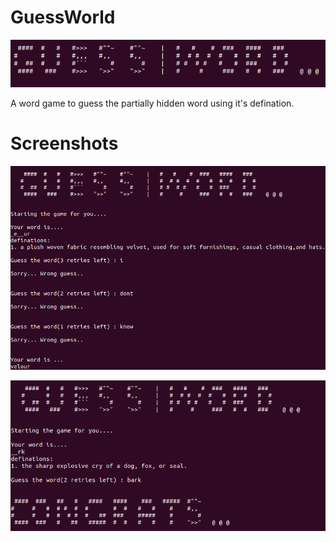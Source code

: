 # GuessWorld
![Test Image 1](https://github.com/cyclades1/GuessWorld/blob/main/SS/1.png)

A word game to guess the partially hidden word using it's defination. 

# Screenshots

![Test Image 2](https://github.com/cyclades1/GuessWorld/blob/main/SS/2.png)

![Test Image 3](https://github.com/cyclades1/GuessWorld/blob/main/SS/3.png)


